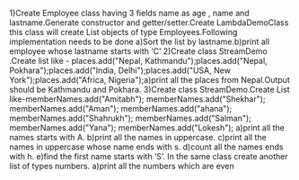 1)Create Employee class having 3 fields name as age , name and lastname.Generate constructor and getter/setter.Create LambdaDemoClass this class will create List objects of type Employees.Following implementation needs to be done a)Sort the list by lastname.b)print all employee whose lastname starts with ‘C’
2)Create class StreamDemo .Create list like - places.add("Nepal, Kathmandu");places.add("Nepal, Pokhara");places.add("India, Delhi");places.add("USA, New York");places.add("Africa, Nigeria");a)print all the places from Nepal.Output should be Kathmandu and Pokhara.
3)Create class StreamDemo.Create List like-memberNames.add("Amitabh");
memberNames.add("Shekhar");
memberNames.add("Aman");
memberNames.add("ahana");
memberNames.add("Shahrukh");
memberNames.add("Salman");
memberNames.add("Yana");
memberNames.add("Lokesh");
a)print all the names starts with A.
b)print all the names in uppercase.
c)print all the names in uppercase whose name ends with s.
d)count all the names ends with h.
e)find the first name starts with ‘S’.
In the same class create another list of types numbers.
a)print all the numbers which are even
